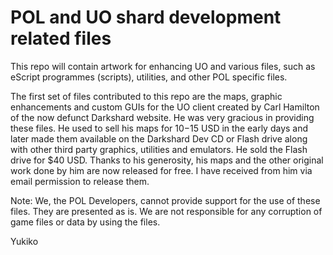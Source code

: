 # POL and UO shard development related files

This repo will contain artwork for enhancing UO and various files, such as eScript programmes (scripts), utilities, and other POL specific files.

The first set of files contributed to this repo are the maps, graphic enhancements and custom GUIs for the UO client created by Carl Hamilton of the now defunct Darkshard website. He was very gracious in providing these files. He used to sell his maps for $10-$15 USD in the early days and later made them available on the Darkshard Dev CD or Flash drive along with other third party graphics, utilities and emulators. He sold the Flash drive for $40 USD. Thanks to his generosity, his maps and the other original work done by him are now released for free. I have received from him via email permission to release them.

Note: We, the POL Developers, cannot provide support for the use of these files. They are presented as is. We are not responsible for any corruption of game files or data by using the files.

Yukiko